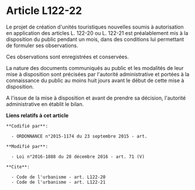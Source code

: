 # Article L122-22

Le projet de création d'unités touristiques nouvelles soumis à autorisation en application des articles L. 122-20 ou L.
122-21 est préalablement mis à la disposition du public pendant un mois, dans des conditions lui permettant de formuler ses
observations. 

Ces observations sont enregistrées et conservées. 

La nature des documents communiqués au public et les modalités de leur mise à disposition sont précisées par l'autorité
administrative et portées à la connaissance du public au moins huit jours avant le début de cette mise à disposition. 

A l'issue de la mise à disposition et avant de prendre sa décision, l'autorité administrative en établit le bilan.

**Liens relatifs à cet article**

	**Codifié par**:

	  - ORDONNANCE n°2015-1174 du 23 septembre 2015 - art.

	**Modifié par**:

	  - Loi n°2016-1888 du 28 décembre 2016 - art. 71 (V)

	**Cite**:

	  - Code de l'urbanisme - art. L122-20
	  - Code de l'urbanisme - art. L122-21
